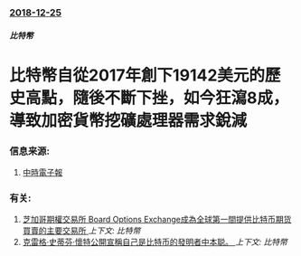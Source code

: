 ### [2018-12-25](/zh/news/2018/12/25/index.md)

##### 比特幣
# 比特幣自從2017年創下19142美元的歷史高點，隨後不斷下挫，如今狂瀉8成，導致加密貨幣挖礦處理器需求銳減 




### 信息来源:

1. [中時電子報](https://www.chinatimes.com/realtimenews/20181225003741-260410)

### 有关:

1. [芝加哥期權交易所 Board Options Exchange成為全球第一間提供比特币期货買賣的主要交易所 ](/zh/news/2017/12/10/芝加哥期權交易所-Board-Options-Exchange成為全球第一間提供比特币期货買賣的主要交易所.md) _上下文: 比特幣_
2. [克雷格·史蒂芬·懷特公開宣稱自己是比特币的發明者中本聪。 ](/zh/news/2016/05/2/克雷格-史蒂芬-懷特公開宣稱自己是比特币的發明者中本聪.md) _上下文: 比特幣_
